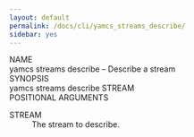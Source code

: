 ```yaml
---
layout: default
permalink: /docs/cli/yamcs_streams_describe/
sidebar: yes
---
```


<div class="man-title">NAME</div>
<div class="man-section">
    yamcs streams describe &ndash; Describe a stream
</div>

<div class="man-title">SYNOPSIS</div>
<div class="man-synopsis">
    yamcs streams describe STREAM
</div>

<div class="man-title">POSITIONAL ARGUMENTS</div>
<div class="man-section">
    <dl>
        <dt class="arg">STREAM</dt>
        <dd>The stream to describe.</dd>
    </dl>
</div>
